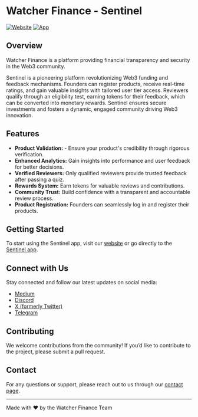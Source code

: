 # Watcher Finance - Sentinel

[![Website](https://img.shields.io/website?url=https%3A%2F%2Fwatcher.finance%2F)](https://watcher.finance/)
[![App](https://img.shields.io/badge/App-Sentinel-brightgreen)](https://sentinel.watcher.finance)

## Overview

Watcher Finance is a platform providing financial transparency and security in the Web3 community.

Sentinel is a pioneering platform revolutionizing Web3 funding and feedback mechanisms. Founders can register products, receive real-time ratings, and gain valuable insights with tailored user tier access. Reviewers qualify through an eligibility test, earning tokens for their feedback, which can be converted into monetary rewards. Sentinel ensures secure investments and fosters a dynamic, engaged community driving Web3 innovation.

## Features


- **Product Validation:** - Ensure your product's credibility through rigorous verification.
- **Enhanced Analytics:** Gain insights into performance and user feedback for better decisions.
- **Verified Reviewers:** Only qualified reviewers provide trusted feedback after passing a quiz.
- **Rewards System:** Earn tokens for valuable reviews and contributions.
- **Community Trust:** Build confidence with a transparent and accountable review process.
- **Product Registration:** Founders can seamlessly log in and register their products.


## Getting Started

To start using the Sentinel app, visit our [website](https://watcher.finance/) or go directly to the [Sentinel app](https://sentinel.watcher.finance).


## Connect with Us

Stay connected and follow our latest updates on social media:

- [Medium](https://medium.com/@WAFI_Sentinel)
- [Discord](https://discord.com/invite/XtJySJQwB6)
- [X (formerly Twitter)](https://x.com/WAFI_Sentinel)
- [Telegram](https://t.me/watcherfinance_official)


## Contributing

We welcome contributions from the community! If you’d like to contribute to the project, please  submit a pull request.

## Contact

For any questions or support, please reach out to us through our [contact page](https://watcher.finance/contact).

---

Made with ❤️ by the Watcher Finance Team
